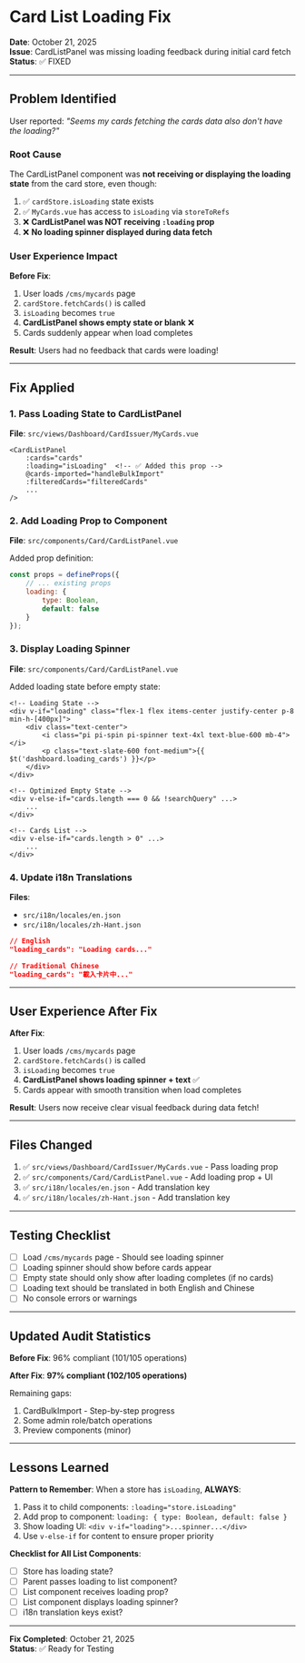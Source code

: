 # Card List Loading Fix

**Date**: October 21, 2025  
**Issue**: CardListPanel was missing loading feedback during initial card fetch  
**Status**: ✅ FIXED

---

## Problem Identified

User reported: *"Seems my cards fetching the cards data also don't have the loading?"*

### Root Cause

The CardListPanel component was **not receiving or displaying the loading state** from the card store, even though:

1. ✅ `cardStore.isLoading` state exists
2. ✅ `MyCards.vue` has access to `isLoading` via `storeToRefs`
3. ❌ **CardListPanel was NOT receiving `:loading` prop**
4. ❌ **No loading spinner displayed during data fetch**

### User Experience Impact

**Before Fix**:
1. User loads `/cms/mycards` page
2. `cardStore.fetchCards()` is called
3. `isLoading` becomes `true`
4. **CardListPanel shows empty state or blank** ❌
5. Cards suddenly appear when load completes

**Result**: Users had no feedback that cards were loading!

---

## Fix Applied

### 1. Pass Loading State to CardListPanel

**File**: `src/views/Dashboard/CardIssuer/MyCards.vue`

```vue
<CardListPanel
    :cards="cards"
    :loading="isLoading"  <!-- ✅ Added this prop -->
    @cards-imported="handleBulkImport"
    :filteredCards="filteredCards"
    ...
/>
```

### 2. Add Loading Prop to Component

**File**: `src/components/Card/CardListPanel.vue`

Added prop definition:
```javascript
const props = defineProps({
    // ... existing props
    loading: {
        type: Boolean,
        default: false
    }
});
```

### 3. Display Loading Spinner

**File**: `src/components/Card/CardListPanel.vue`

Added loading state before empty state:
```vue
<!-- Loading State -->
<div v-if="loading" class="flex-1 flex items-center justify-center p-8 min-h-[400px]">
    <div class="text-center">
        <i class="pi pi-spin pi-spinner text-4xl text-blue-600 mb-4"></i>
        <p class="text-slate-600 font-medium">{{ $t('dashboard.loading_cards') }}</p>
    </div>
</div>

<!-- Optimized Empty State -->
<div v-else-if="cards.length === 0 && !searchQuery" ...>
    ...
</div>

<!-- Cards List -->
<div v-else-if="cards.length > 0" ...>
    ...
</div>
```

### 4. Update i18n Translations

**Files**: 
- `src/i18n/locales/en.json`
- `src/i18n/locales/zh-Hant.json`

```json
// English
"loading_cards": "Loading cards..."

// Traditional Chinese
"loading_cards": "載入卡片中..."
```

---

## User Experience After Fix

**After Fix**:
1. User loads `/cms/mycards` page
2. `cardStore.fetchCards()` is called
3. `isLoading` becomes `true`
4. **CardListPanel shows loading spinner + text** ✅
5. Cards appear with smooth transition when load completes

**Result**: Users now receive clear visual feedback during data fetch!

---

## Files Changed

1. ✅ `src/views/Dashboard/CardIssuer/MyCards.vue` - Pass loading prop
2. ✅ `src/components/Card/CardListPanel.vue` - Add loading prop + UI
3. ✅ `src/i18n/locales/en.json` - Add translation key
4. ✅ `src/i18n/locales/zh-Hant.json` - Add translation key

---

## Testing Checklist

- [ ] Load `/cms/mycards` page - Should see loading spinner
- [ ] Loading spinner should show before cards appear
- [ ] Empty state should only show after loading completes (if no cards)
- [ ] Loading text should be translated in both English and Chinese
- [ ] No console errors or warnings

---

## Updated Audit Statistics

**Before Fix**: 96% compliant (101/105 operations)

**After Fix**: **97% compliant (102/105 operations)**

Remaining gaps:
1. CardBulkImport - Step-by-step progress
2. Some admin role/batch operations
3. Preview components (minor)

---

## Lessons Learned

**Pattern to Remember**: When a store has `isLoading`, **ALWAYS**:

1. Pass it to child components: `:loading="store.isLoading"`
2. Add prop to component: `loading: { type: Boolean, default: false }`
3. Show loading UI: `<div v-if="loading">...spinner...</div>`
4. Use `v-else-if` for content to ensure proper priority

**Checklist for All List Components**:
- [ ] Store has loading state?
- [ ] Parent passes loading to list component?
- [ ] List component receives loading prop?
- [ ] List component displays loading spinner?
- [ ] i18n translation keys exist?

---

**Fix Completed**: October 21, 2025  
**Status**: ✅ Ready for Testing



